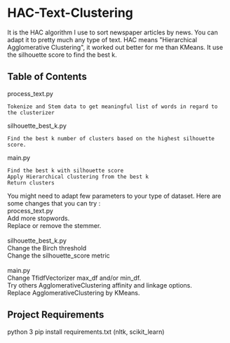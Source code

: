 # HAC-Text-Clustering
It is the HAC algorithm I use to sort newspaper articles by news. You can adapt it to pretty much any type of text.
HAC means "Hierarchical Agglomerative Clustering", it worked out better for me than KMeans.
It use the silhouette score to find the best k.


Table of Contents 
---------------------------
process_text.py

	Tokenize and Stem data to get meaningful list of words in regard to the clusterizer
	
silhouette_best_k.py

	Find the best k number of clusters based on the highest silhouette score.

main.py

    Find the best k with silhouette score
	Apply Hierarchical clustering from the best k
	Return clusters


You might need to adapt few parameters to your type of dataset. Here are some changes that you can try :
<br/>
process_text.py  
Add more stopwords.  
Replace or remove the stemmer.  
<br/>
silhouette_best_k.py  
Change the Birch threshold  
Change the silhouette_score metric  
<br/>
main.py  
Change TfidfVectorizer max_df and/or min_df.  
Try others AgglomerativeClustering affinity and linkage options.  
Replace AgglomerativeClustering by KMeans.  

Project Requirements
----------------------------

python 3
pip install requirements.txt
(nltk, scikit_learn)